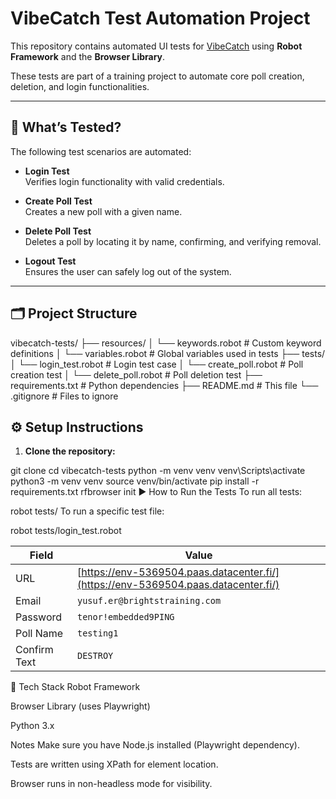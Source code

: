 # VibeCatch Test Automation Project

This repository contains automated UI tests for [VibeCatch](https://env-5369504.paas.datacenter.fi/) using **Robot Framework** and the **Browser Library**.

These tests are part of a training project to automate core poll creation, deletion, and login functionalities.

---

## 📌 What’s Tested?

The following test scenarios are automated:

- **Login Test**  
  Verifies login functionality with valid credentials.

- **Create Poll Test**  
  Creates a new poll with a given name.

- **Delete Poll Test**  
  Deletes a poll by locating it by name, confirming, and verifying removal.

- **Logout Test**  
  Ensures the user can safely log out of the system.

---

## 🗂 Project Structure
vibecatch-tests/
├── resources/
│ └── keywords.robot # Custom keyword definitions
│ └── variables.robot # Global variables used in tests
├── tests/
│ └── login_test.robot # Login test case
│ └── create_poll.robot # Poll creation test
│ └── delete_poll.robot # Poll deletion test
├── requirements.txt # Python dependencies
├── README.md # This file
└── .gitignore # Files to ignore

## ⚙️ Setup Instructions

1. **Clone the repository:**


git clone <your-repo-url>
cd vibecatch-tests
python -m venv venv
venv\Scripts\activate
python3 -m venv venv
source venv/bin/activate
pip install -r requirements.txt
rfbrowser init
▶️ How to Run the Tests
To run all tests:



robot tests/
To run a specific test file:


robot tests/login_test.robot

| Field        | Value                                                                              |
| ------------ | ---------------------------------------------------------------------------------- |
| URL          | [https://env-5369504.paas.datacenter.fi/](https://env-5369504.paas.datacenter.fi/) |
| Email        | `yusuf.er@brightstraining.com`                                                     |
| Password     | `tenor!embedded9PING`                                                              |
| Poll Name    | `testing1`                                                                         |
| Confirm Text | `DESTROY`                                                                          |
🧪 Tech Stack
Robot Framework

Browser Library (uses Playwright)

Python 3.x

 Notes
Make sure you have Node.js installed (Playwright dependency).

Tests are written using XPath for element location.

Browser runs in non-headless mode for visibility.
